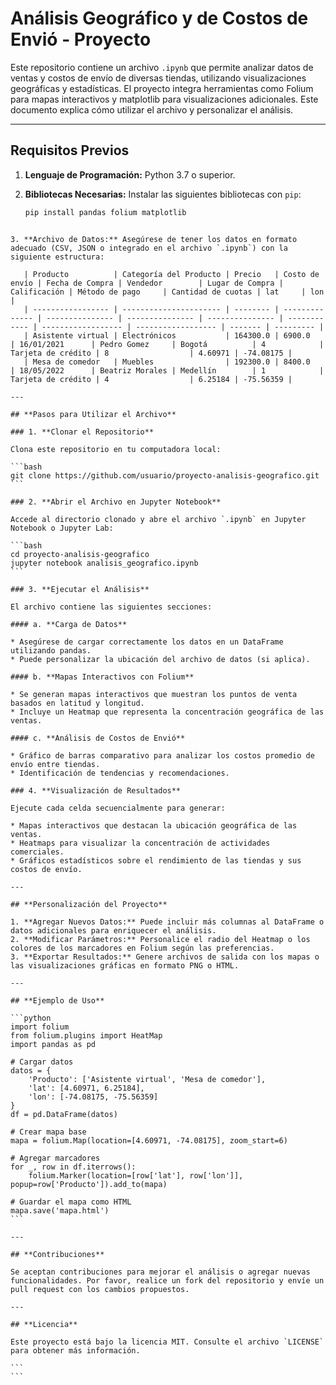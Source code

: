# Análisis Geográfico y de Costos de Envió - Proyecto

Este repositorio contiene un archivo `.ipynb` que permite analizar datos de ventas y costos de envío de diversas tiendas, utilizando visualizaciones geográficas y estadísticas. El proyecto integra herramientas como Folium para mapas interactivos y matplotlib para visualizaciones adicionales. Este documento explica cómo utilizar el archivo y personalizar el análisis.

---

## **Requisitos Previos**

1. **Lenguaje de Programación:** Python 3.7 o superior.

2. **Bibliotecas Necesarias:** Instalar las siguientes bibliotecas con `pip`:

   ```bash
   pip install pandas folium matplotlib
````

3. **Archivo de Datos:** Asegúrese de tener los datos en formato adecuado (CSV, JSON o integrado en el archivo `.ipynb`) con la siguiente estructura:

   | Producto          | Categoría del Producto | Precio   | Costo de envío | Fecha de Compra | Vendedor        | Lugar de Compra | Calificación | Método de pago     | Cantidad de cuotas | lat     | lon       |
   | ----------------- | ---------------------- | -------- | -------------- | --------------- | --------------- | --------------- | ------------ | ------------------ | ------------------ | ------- | --------- |
   | Asistente virtual | Electrónicos           | 164300.0 | 6900.0         | 16/01/2021      | Pedro Gomez     | Bogotá          | 4            | Tarjeta de crédito | 8                  | 4.60971 | -74.08175 |
   | Mesa de comedor   | Muebles                | 192300.0 | 8400.0         | 18/05/2022      | Beatriz Morales | Medellín        | 1            | Tarjeta de crédito | 4                  | 6.25184 | -75.56359 |

---

## **Pasos para Utilizar el Archivo**

### 1. **Clonar el Repositorio**

Clona este repositorio en tu computadora local:

```bash
git clone https://github.com/usuario/proyecto-analisis-geografico.git
```

### 2. **Abrir el Archivo en Jupyter Notebook**

Accede al directorio clonado y abre el archivo `.ipynb` en Jupyter Notebook o Jupyter Lab:

```bash
cd proyecto-analisis-geografico
jupyter notebook analisis_geografico.ipynb
```

### 3. **Ejecutar el Análisis**

El archivo contiene las siguientes secciones:

#### a. **Carga de Datos**

* Asegúrese de cargar correctamente los datos en un DataFrame utilizando pandas.
* Puede personalizar la ubicación del archivo de datos (si aplica).

#### b. **Mapas Interactivos con Folium**

* Se generan mapas interactivos que muestran los puntos de venta basados en latitud y longitud.
* Incluye un Heatmap que representa la concentración geográfica de las ventas.

#### c. **Análisis de Costos de Envió**

* Gráfico de barras comparativo para analizar los costos promedio de envío entre tiendas.
* Identificación de tendencias y recomendaciones.

### 4. **Visualización de Resultados**

Ejecute cada celda secuencialmente para generar:

* Mapas interactivos que destacan la ubicación geográfica de las ventas.
* Heatmaps para visualizar la concentración de actividades comerciales.
* Gráficos estadísticos sobre el rendimiento de las tiendas y sus costos de envío.

---

## **Personalización del Proyecto**

1. **Agregar Nuevos Datos:** Puede incluir más columnas al DataFrame o datos adicionales para enriquecer el análisis.
2. **Modificar Parámetros:** Personalice el radio del Heatmap o los colores de los marcadores en Folium según las preferencias.
3. **Exportar Resultados:** Genere archivos de salida con los mapas o las visualizaciones gráficas en formato PNG o HTML.

---

## **Ejemplo de Uso**

```python
import folium
from folium.plugins import HeatMap
import pandas as pd

# Cargar datos
datos = {
    'Producto': ['Asistente virtual', 'Mesa de comedor'],
    'lat': [4.60971, 6.25184],
    'lon': [-74.08175, -75.56359]
}
df = pd.DataFrame(datos)

# Crear mapa base
mapa = folium.Map(location=[4.60971, -74.08175], zoom_start=6)

# Agregar marcadores
for _, row in df.iterrows():
    folium.Marker(location=[row['lat'], row['lon']], popup=row['Producto']).add_to(mapa)

# Guardar el mapa como HTML
mapa.save('mapa.html')
```

---

## **Contribuciones**

Se aceptan contribuciones para mejorar el análisis o agregar nuevas funcionalidades. Por favor, realice un fork del repositorio y envíe un pull request con los cambios propuestos.

---

## **Licencia**

Este proyecto está bajo la licencia MIT. Consulte el archivo `LICENSE` para obtener más información.

```
```
